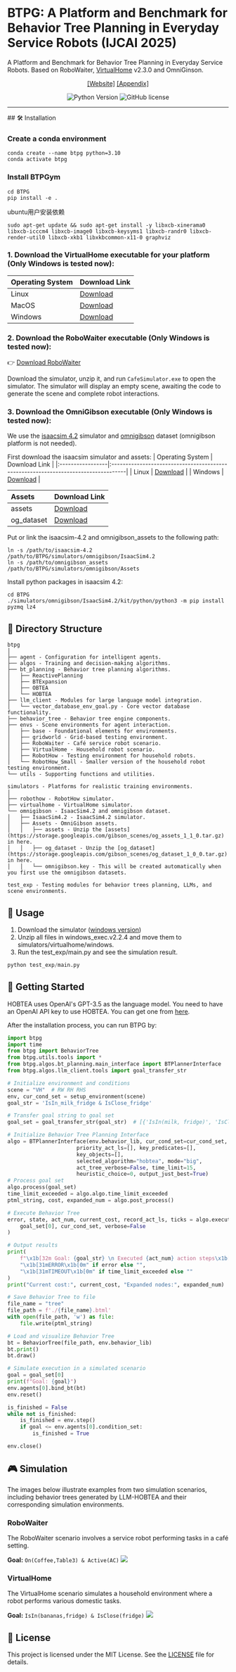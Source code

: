 # BTPG: A Platform and Benchmark for Behavior Tree Planning in Everyday Service Robots (IJCAI 2025)

A Platform and Benchmark for Behavior Tree Planning in Everyday Service Robots. Based on RoboWaiter, [VirtualHome](http://virtual-home.org/) v2.3.0 and OmniGinson.
<div align="center">

[[Website]](https://dids-ei.github.io/Project/BTPG/)
[[Appendix]](images/_IJCAI_25_BTPG_Appendix.pdf)

![Python Version](images/python310.svg)
![GitHub license](images/license.svg)

______________________________________________________________________
<!-- ![](images/framework.png) -->
</div>
## 🛠️ Installation

### Create a conda environment

```shell
conda create --name btpg python=3.10
conda activate btpg
```

### Install BTPGym

```shell
cd BTPG
pip install -e .
```

ubuntu用户安装依赖
```
sudo apt-get update && sudo apt-get install -y libxcb-xinerama0 libxcb-icccm4 libxcb-image0 libxcb-keysyms1 libxcb-randr0 libxcb-render-util0 libxcb-xkb1 libxkbcommon-x11-0 graphviz
```

### 1. Download the VirtualHome executable for your platform (Only Windows is tested now):

| Operating System | Download Link                                                                      |
|:-----------------|:-----------------------------------------------------------------------------------|
| Linux            | [Download](http://virtual-home.org/release/simulator/v2.0/v2.3.0/linux_exec.zip)   |
| MacOS            | [Download](http://virtual-home.org/release/simulator/v2.0/v2.3.0/macos_exec.zip)   |
| Windows          | [Download](http://virtual-home.org/release/simulator/v2.0/v2.3.0/windows_exec.zip) |

### 2. Download the RoboWaiter executable (Only Windows is tested now):

👉 [Download RoboWaiter](https://drive.google.com/file/d/1ayAQZbPOyQV2W-V_ZdYv6AoqLOg0zvm1/view?usp=sharing)

Download the simulator, unzip it, and run `CafeSimulator.exe` to open the simulator. The simulator will display an empty scene, awaiting the code to generate the scene and complete robot interactions.


### 3. Download the OmniGibson executable (Only Windows is tested now):

We use the [isaacsim 4.2](https://docs.omniverse.nvidia.com/isaacsim/latest/index.html) simulator and [omnigibson](https://behavior.stanford.edu/omnigibson/getting_started/installation.html) dataset (omnigibson platform is not needed).

First download the isaacsim simulator and assets: 
| Operating System | Download Link                                                                      |
|:-----------------|:-----------------------------------------------------------------------------------|
| Linux            | [Download](https://download.isaacsim.omniverse.nvidia.com/isaac-sim-standalone%404.2.0-rc.18%2Brelease.16044.3b2ed111.gl.linux-x86_64.release.zip)   |
| Windows          | [Download](https://download.isaacsim.omniverse.nvidia.com/isaac-sim-standalone%404.2.0-rc.18%2Brelease.16044.3b2ed111.gl.windows-x86_64.release.zip) |

| Assets | Download Link                                                                      |
|:-----------------|:-----------------------------------------------------------------------------------|
| assets            | [Download](https://storage.googleapis.com/gibson_scenes/og_assets_1_1_0.tar.gz)   |
| og_dataset          | [Download](https://storage.googleapis.com/gibson_scenes/og_dataset_1_0_0.tar.gz) |



Put or link the isaacsim-4.2 and omnigibson_assets to the following path:

```shell
ln -s /path/to/isaacsim-4.2 /path/to/BTPG/simulators/omnigibson/IsaacSim4.2
ln -s /path/to/omnigibson_assets /path/to/BTPG/simulators/omnigibson/Assets
```

Install python packages in isaacsim 4.2:

```shell
cd BTPG
./simulators/omnigibson/IsaacSim4.2/kit/python/python3 -m pip install pyzmq lz4
```

## 📂 Directory Structure


```
btpg
│
├── agent - Configuration for intelligent agents.
├── algos - Training and decision-making algorithms.
├── bt_planning - Behavior tree planning algorithms.
│   ├── ReactivePlanning 
│   ├── BTExpansion
│   ├── OBTEA
│   └── HOBTEA
├── llm_client - Modules for large language model integration.
│   └── vector_database_env_goal.py - Core vector database functionality.
├── behavior_tree - Behavior tree engine components.
├── envs - Scene environments for agent interaction.
│   ├── base - Foundational elements for environments.
│   ├── gridworld - Grid-based testing environment.
│   ├── RoboWaiter - Café service robot scenario.
│   ├── VirtualHome - Household robot scenario.
│   ├── RobotHow - Testing environment for household robots.
│   └── RobotHow_Small - Smaller version of the household robot testing environment.
└── utils - Supporting functions and utilities.
```


```
simulators - Platforms for realistic training environments.
│
├── robothow - RobotHow simulator.
├── virtualhome - VirtualHome simulator.
└── omnigibson - IsaacSim4.2 and omnigibson dataset.
│   ├── IsaacSim4.2 - IsaacSim4.2 simulator.
│   ├── Assets - OmniGibson assets.
│   │   ├── assets - Unzip the [assets](https://storage.googleapis.com/gibson_scenes/og_assets_1_1_0.tar.gz) in here.
│   │   ├── og_dataset - Unzip the [og_dataset](https://storage.googleapis.com/gibson_scenes/og_dataset_1_0_0.tar.gz) in here.
│   │   └── omnigibson.key - This will be created automatically when you first use the omnigibson datasets.
```

```
test_exp - Testing modules for behavior trees planning, LLMs, and scene environments.
```

## 🚀 Usage

1. Download the simulator ([windows version](http://virtual-home.org/release/simulator/v2.0/v2.3.0/windows_exec.zip))
2. Unzip all files in windows_exec.v2.2.4 and move them to simulators/virtualhome/windows.
3. Run the test_exp/main.py and see the simulation result.
```python
python test_exp/main.py
```

## 📖 Getting Started
HOBTEA uses OpenAI's GPT-3.5 as the language model. You need to have an OpenAI API key to use HOBTEA. You can get one from [here](https://platform.openai.com/account/api-keys).

After the installation process, you can run BTPG by:

```python
import btpg
import time
from btpg import BehaviorTree
from btpg.utils.tools import *
from btpg.algos.bt_planning.main_interface import BTPlannerInterface
from btpg.algos.llm_client.tools import goal_transfer_str

# Initialize environment and conditions
scene = "VH"  # RW RH RHS
env, cur_cond_set = setup_environment(scene)
goal_str = 'IsIn_milk_fridge & IsClose_fridge'

# Transfer goal string to goal set
goal_set = goal_transfer_str(goal_str)  # [{'IsIn(milk, fridge)', 'IsClose(fridge)'}]

# Initialize Behavior Tree Planning Interface
algo = BTPlannerInterface(env.behavior_lib, cur_cond_set=cur_cond_set,
                      priority_act_ls=[], key_predicates=[],
                      key_objects=[],
                      selected_algorithm="hobtea", mode="big",
                      act_tree_verbose=False, time_limit=15,
                      heuristic_choice=0, output_just_best=True)
# Process goal set
algo.process(goal_set)
time_limit_exceeded = algo.algo.time_limit_exceeded
ptml_string, cost, expanded_num = algo.post_process()

# Execute Behavior Tree
error, state, act_num, current_cost, record_act_ls, ticks = algo.execute_bt(
    goal_set[0], cur_cond_set, verbose=False
)

# Output results
print(
    f"\x1b[32m Goal: {goal_str} \n Executed {act_num} action steps\x1b[0m",
    "\x1b[31mERROR\x1b[0m" if error else "",
    "\x1b[31mTIMEOUT\x1b[0m" if time_limit_exceeded else ""
)
print("Current cost:", current_cost, "Expanded nodes:", expanded_num)

# Save Behavior Tree to file
file_name = "tree"
file_path = f'./{file_name}.btml'
with open(file_path, 'w') as file:
    file.write(ptml_string)

# Load and visualize Behavior Tree
bt = BehaviorTree(file_path, env.behavior_lib)
bt.print()
bt.draw()

# Simulate execution in a simulated scenario
goal = goal_set[0]
print(f"Goal: {goal}")
env.agents[0].bind_bt(bt)
env.reset()

is_finished = False
while not is_finished:
    is_finished = env.step()
    if goal <= env.agents[0].condition_set:
        is_finished = True

env.close()
```


## 🎮 Simulation
The images below illustrate examples from two simulation scenarios, including behavior trees generated by LLM-HOBTEA and their corresponding simulation environments.

### RoboWaiter
The RoboWaiter scenario involves a service robot performing tasks in a café setting. 

**Goal:** `On(Coffee,Table3) & Active(AC)`
![](images/RW.svg)

### VirtualHome
The VirtualHome scenario simulates a household environment where a robot performs various domestic tasks.

**Goal:** `IsIn(bananas,fridge) & IsClose(fridge)`
![](images/VH.svg)


## 📜 License

This project is licensed under the MIT License. See the [LICENSE](LICENSE) file for details.

